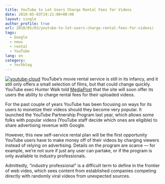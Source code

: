 ```yaml
---
title: YouTube to Let Users Charge Rental Fees for Videos
date: 2010-05-03T19:21:00+00:00
layout: single
author_profile: true
url: 2010/05/03/youtube-to-let-users-charge-rental-fees-for-videos/
tags:
  - Google
  - news
  - rental
  - YouTube
lang: en
category: 
  - techblog
---
```

[![youtube-cloud](http://lh4.ggpht.com/_vaUVXcmC3OI/S98bN2iNbCI/AAAAAAAACDU/Nphoo_u2i-s/youtube-cloud_thumb%5B1%5D.jpg?imgmax=800 "youtube-cloud")](http://lh4.ggpht.com/_vaUVXcmC3OI/S98bL5OZJLI/AAAAAAAACDQ/BMUZhshABS4/s1600-h/youtube-cloud%5B3%5D.jpg) YouTube’s movie rental service is still in its infancy, and it still only offers a small selection of films, but that could change quickly. YouTube exec Hunter Walk told [MediaPost](http://www.mediapost.com/publications/?fa=Articles.showArticle&art_aid=127283&nid=113891) that the site will soon offer its users the ability to charge rental fees for their uploaded videos. 

For the past couple of years YouTube has been focusing on ways for its users to monetize their videos should they become very popular. It launched the YouTube Partnership Program last year, which allows some folks with popular videos (YouTube staff decide which ones are eligible) to share advertising revenue with Google. 

However, this new self-service rental plan will be the first opportunity YouTube users have to make money off of their videos by charging viewers instead of relying on advertising. Details on the program are scarce — for example, we’re not sure if just any user can partake, or if the program is only available to industry professionals. 

Admittedly, “industry professional” is a difficult term to define in the frontier of web video, which sees content from established companies competing directly with randomly viral videos from unexpected sources.